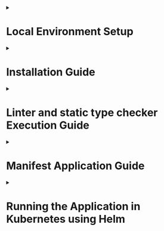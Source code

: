 <details><summary><h1>Local Environment Setup</h1></summary>

To make changes to the repository, you need to work within a devcontainer.

- Install [Docker Desktop](https://www.docker.com/products/docker-desktop/)
- Install [Visual Studio Code](https://code.visualstudio.com/download)
- [Set up Visual Studio Code and Docker to use Devcontainers](https://code.visualstudio.com/docs/devcontainers/containers#_getting-started)
- [Configure Git and SSH for working in Devcontainer](https://code.visualstudio.com/remote/advancedcontainers/sharing-git-credentials)
- [Install the Meslo Nerd Font for CLI in the terminal](https://github.com/romkatv/powerlevel10k?tab=readme-ov-file#fonts)
- Optionally, install and configure kubectl, as the container will use the host's settings
- Clone this repository to your workstation
- Open the repository directory in Visual Studio Code
- Install the [recommended Visual Studio Code extensions](.vscode/extensions.json)
- Press `Ctrl+Shift+P` or `Cmd+Shift+P` and select `Dev Containers: Rebuild and Reopen in Container`

</details>

<details><summary><h1>Installation Guide</h1></summary>

- Clone the repository and navigate into it.
```bash
git clone git@github.com:inferno681/shift_auth_service.git
```
- Create a .env file in the root directory of the project with environment variables:
```
SECRET = (secret for token creation)
```
- To set up a virtual environment using Poetry, install it via pip:
```bash
pip install poetry
```
- To install the dependencies, run the command:

```bash
poetry install
```
- To start the API, run the command:
```bash
python src/app/main.py
```

</details>

<details><summary><h1>Linter and static type checker Execution Guide</h1></summary>

- To set up a virtual environment using Poetry, install it via pip:
```bash
pip install poetry
```
- To install the dependencies, run the command:

```bash
poetry install
```
- To run the linter, execute the command:

```bash
flake8 src/
```

- To run the static type checker, execute the command:

```bash
mypy src/
```
</details>

<details><summary><h1>Manifest Application Guide</h1></summary>

- To load Kubernetes manifests for each file in the /kuber/ folder, run the following command:

```bash
kubectl apply -f ./kuber/<filename>.yaml
```
</details>

<details><summary><h1>Running the Application in Kubernetes using Helm</h1></summary>

- Run the following command:

```bash
helm install <prefix> ./api-gateway-chart
```
</details>
